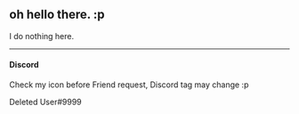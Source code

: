 ## oh hello there. :p

I do nothing here.

-------------
#### Discord
Check my icon before Friend request, Discord tag may change :p

Deleted User#9999

